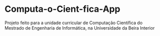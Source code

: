 # Computa-o-Cient-fica-App
Projeto feito para a unidade curricular de Computação Científica do Mestrado de Engenharia de Informática, na Universidade da Beira Interior
